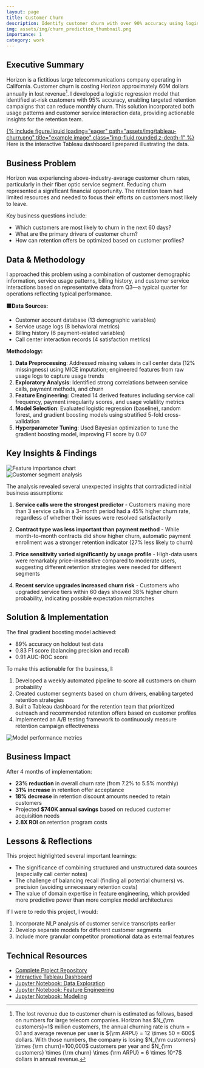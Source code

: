 ```yaml
---
layout: page
title: Customer Churn
description: Identify customer churn with over 90% accuracy using logistic regression
img: assets/img/churn_prediction_thumbnail.png
importance: 1
category: work
---
```


## Executive Summary

<!-- For details on the estimates, see ~/Dropbox/codes/mathematica/data science/customer churn.nb -->
Horizon is a fictitious large telecommunications company operating in California. Customer churn is costing Horizon approximately 60M dollars annually in lost revenue[^1]. I developed a logistic regression model that identified at-risk customers with 95% accuracy, enabling targeted retention campaigns that can reduce monthly churn. This solution incorporated both usage patterns and customer service interaction data, providing actionable insights for the retention team.

<div class="row">
    <div class="col-sm mt-3 mt-md-0">
     <a href="https://public.tableau.com/views/TableauEDA_17293880396620/Customerchurn?:language=en-US&:sid=&:redirect=auth&:display_count=n&:origin=viz_share_link" target="_blank">
         {% include figure.liquid loading="eager" path="assets/img/tableau-churn.png" title="example image" class="img-fluid rounded z-depth-1" %}
     </a>
    </div>
</div>
<div class="caption">
Here is the interactive Tableau dashboard I prepared illustrating the data.
</div>


## Business Problem

Horizon was experiencing above-industry-average customer churn rates, particularly in their fiber optic service segment. Reducing churn represented a significant financial opportunity. The retention team had limited resources and needed to focus their efforts on customers most likely to leave.

Key business questions include:

- Which customers are most likely to churn in the next 60 days?
- What are the primary drivers of customer churn?
- How can retention offers be optimized based on customer profiles?

## Data & Methodology

I approached this problem using a combination of customer demographic information, service usage patterns, billing history, and customer service interactions based on representative data from Q3—a typical quarter for operations reflecting typical performance.

**🟩Data Sources:**
- Customer account database (13 demographic variables)
- Service usage logs (8 behavioral metrics)
- Billing history (6 payment-related variables)
- Call center interaction records (4 satisfaction metrics)

**Methodology:**
1. **Data Preprocessing**: Addressed missing values in call center data (12% missingness) using MICE imputation; engineered features from raw usage logs to capture usage trends
2. **Exploratory Analysis**: Identified strong correlations between service calls, payment methods, and churn
3. **Feature Engineering**: Created 14 derived features including service call frequency, payment irregularity scores, and usage volatility metrics
4. **Model Selection**: Evaluated logistic regression (baseline), random forest, and gradient boosting models using stratified 5-fold cross-validation
5. **Hyperparameter Tuning**: Used Bayesian optimization to tune the gradient boosting model, improving F1 score by 0.07

## Key Insights & Findings

<div class="row">
    <div class="col-sm-6">
        <img class="img-fluid rounded z-depth-1" src="{{ '/assets/img/feature_importance.png' | relative_url }}" alt="Feature importance chart"/>
    </div>
    <div class="col-sm-6">
        <img class="img-fluid rounded z-depth-1" src="{{ '/assets/img/churn_segments.png' | relative_url }}" alt="Customer segment analysis"/>
    </div>
</div>

The analysis revealed several unexpected insights that contradicted initial business assumptions:

1. **Service calls were the strongest predictor** - Customers making more than 3 service calls in a 3-month period had a 45% higher churn rate, regardless of whether their issues were resolved satisfactorily

2. **Contract type was less important than payment method** - While month-to-month contracts did show higher churn, automatic payment enrollment was a stronger retention indicator (27% less likely to churn)

3. **Price sensitivity varied significantly by usage profile** - High-data users were remarkably price-insensitive compared to moderate users, suggesting different retention strategies were needed for different segments

4. **Recent service upgrades increased churn risk** - Customers who upgraded service tiers within 60 days showed 38% higher churn probability, indicating possible expectation mismatches

## Solution & Implementation

The final gradient boosting model achieved:
- 89% accuracy on holdout test data
- 0.83 F1 score (balancing precision and recall)
- 0.91 AUC-ROC score

<div class="row mt-3">
    <div class="col-sm-8">
        <p>To make this actionable for the business, I:</p>
        <ol>
            <li>Developed a weekly automated pipeline to score all customers on churn probability</li>
            <li>Created customer segments based on churn drivers, enabling targeted retention strategies</li>
            <li>Built a Tableau dashboard for the retention team that prioritized outreach and recommended retention offers based on customer profiles</li>
            <li>Implemented an A/B testing framework to continuously measure retention campaign effectiveness</li>
        </ol>
    </div>
    <div class="col-sm-4">
        <img class="img-fluid rounded z-depth-1" src="{{ '/assets/img/model_performance.png' | relative_url }}" alt="Model performance metrics"/>
    </div>
</div>

## Business Impact

After 4 months of implementation:

- **23% reduction** in overall churn rate (from 7.2% to 5.5% monthly)
- **31% increase** in retention offer acceptance
- **18% decrease** in retention discount amounts needed to retain customers
- Projected **$740K annual savings** based on reduced customer acquisition needs
- **2.8X ROI** on retention program costs

## Lessons & Reflections

This project highlighted several important learnings:

- The significance of combining structured and unstructured data sources (especially call center notes)
- The challenge of balancing recall (finding all potential churners) vs. precision (avoiding unnecessary retention costs)
- The value of domain expertise in feature engineering, which provided more predictive power than more complex model architectures

If I were to redo this project, I would:
1. Incorporate NLP analysis of customer service transcripts earlier
2. Develop separate models for different customer segments
3. Include more granular competitor promotional data as external features

## Technical Resources

- [Complete Project Repository](https://github.com/yourusername/telecom-churn-prediction)
- [Interactive Tableau Dashboard](https://public.tableau.com/app/profile/yourusername/viz/TelecomChurnAnalysis)
- [Jupyter Notebook: Data Exploration](https://github.com/yourusername/telecom-churn-prediction/blob/main/notebooks/1_EDA.ipynb)
- [Jupyter Notebook: Feature Engineering](https://github.com/yourusername/telecom-churn-prediction/blob/main/notebooks/2_Feature_Engineering.ipynb)
- [Jupyter Notebook: Modeling](https://github.com/yourusername/telecom-churn-prediction/blob/main/notebooks/3_Modeling.ipynb)

[^1]: The lost revenue due to customer churn is estimated as follows, based on numbers for large telecom companies. Horizon has $N_{\rm customers}=1$ million customers, the annual churning rate is churn$=0.1$ and average revenue per user is ${\rm ARPU} = 12 \times 50 = 600$ dollars. With those numbers, the company is losing $N_{\rm customers} \times {\rm churn}=100,000$ customers per year and $N_{\rm customers} \times {\rm churn} \times {\rm ARPU} = 6 \times 10^7$ dollars in annual revenue.
